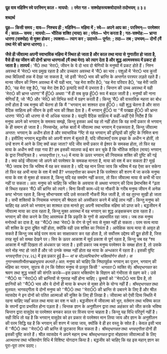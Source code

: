  **यॢह वाव महिश्नि स्वे परस्मिन् काल** **-** **माययो: ।** **रमेत गत** **-** **सश्मोहस्त्यक्त्वोदास्ते तदोभयम् ॥ ३॥** 

**शब्दार्थ** 

**यॢह—** **किसी समय** **; वाव—** **निश्चय ही** **; महिश्नि—** **महिमा में** **; स्वे—** **अपने आप का** **; परस्मिन्—** **परमेश्वर में** **; काल—** **समय** **;** **माययो:—** **भौतिक शक्ति (माया) का** **; रमेत—** **भोग करता है** **; गत-सश्मोह:—** **भ्रान्त धारणा (सश्मोह) से मुक्त होकर** **;** **त्यक्त्वा—** **त्याग कर** **; उदास्ते—** **पूर्णत:** **; तदा—** **तब** **; उभयम्—** **दोनों (मैं तथा मेरे की भ्रान्त धारणा)।** **.** 

**जैसे ही जीवात्मा अपनी स्वाभाविक महिमा में स्थित हो जाता है और काल तथा माया से** **गुणातीत हो जाता है, वैसे ही वह जीवन की दोनों भ्रान्त धारणाओं (मैं तथा मेरा) को त्याग देता** **है और शुद्ध आत्मस्वरूप में प्रकट हो जाता है।** **तात्पर्य :** 'मैंÓ तथा 'मेराÓ, जीवन के ये दो भाव दो श्रेणियों के मनुष्यों में प्रकट होते हैं। निश्न अवस्था में 'मेराÓ भाव प्रमुख रहता है और उच्चतर अवस्था में 'मैंÓ का भाव। पशुओं में 'मेराÓ भाव कुत्तों तथा बिल्लियों तक में देखा जा सकता है, जो इसी 'मेराÓ भाव की भ्रान्ति के अन्तर्गत परस्पर लड़ते रहते हैं। मानव जीवन की निश्न अवस्था में भी यही भाव, 'यह मेरा शरीर हैÓ, 'यह मेरा परिवार हैÓ, 'यह मेरी जाति हैÓ, 'यह मेरा राष्ट्र हैÓ, 'यह मेरा देश हैÓ इत्यादि रूपों में उभरता है। चिन्तन की उच्च अवस्था में यही 'मेराÓ की भ्रान्त धारणा''मैं हूँÓÓ अथवा ''मैं ही सब कुछ हूँÓÓ रूप में बदल जाती है। मनुष्यों की नाना श्रेणियाँ हैं, जो 'मैंÓ और 'मेरेÓ को विभिन्न रूपों में ग्रहण करती हैं। किन्तु 'मैंÓ की वास्तविक महत्ता का बोध तभी होता है जब मनुष्य की चेतना हो कि मैं ''भगवान् का शाश्वत दास हूँÓÓ। यही शुद्ध चेतना है और सारा वैदिक साहित्य हमें जीवन के इसी भाव की शिक्षा देता है। मैं भगवान् हूँÓÓ या ''मैं परब्रह्म हूँÓÓ की भ्रान्त धारणा 'मेरेÓ की धारणा से भी अधिक घातक है। यद्यपि वैदिक साहित्य में कहीं-कहीं ऐसे निर्देश हैं कि मनुष्य अपने को भगवान् के समरूप समझे, किन्तु इसका अर्थ यह तो नहीं होता कि वह सभी प्रकार से भगवान् के ही समान हो जाता है। निस्सन्देह, अनेक बातों में जीवात्मा तथा भगवान् में एकरूपता है, किन्तु जीवात्मा अन्तत: भगवान् के अधीन होता है और स्वाभाविक ²ष्टि से वह भगवान् की इन्द्रियों की तुष्टि के निमित्त बना है। इसीलिए भगवान् बद्धजीव को अपनी शरण में बुलाते हैं; यदि जीवात्माएँ परम इच्छा के अधीन न होतीं, तो उन्हें शरण में आने के लिए क्यों कहा जाता? यदि जीव सभी प्रकार से ईश्वर के समकक्ष होता, तो फिर वह माया के अधीन क्यों रखा गया है? हम इसकी व्यालया कई बार कर चुके हैं कि भौतिक शकि्त (माया) भगवान् के द्वारा नियनि्त्रत है। *भगवद्गीता* (९.१०) में माया के ऊपर भगवान् की नियामक शक्ति की पुष्टि की गई है। क्या कोई जीवात्मा जो अपने को परमेश्वर के समकक्ष मानता है, माया को वश में कर सकता है? मूर्ख 'मैंÓ जवाब देगा कि भविष्य में वह कर सकता है। यदि यह मान लिया जाय कि भविष्य में वह ऐसा कर सकेगा तो फिर वह अभी माया के वश में क्यों है? *भगवद्गीता* का कथन है कि परमेश्वर की शरण में जा करके मनुष्य माया के वश से मुक्त हो सकता है, किन्तु यदि वह समर्पण नहीं करता, तो फिर जीवात्मा माया से कभी भी पार नहीं पा सकता। अत: मनुष्य को चाहिए कि भक्ति के अवयास से अथवा भगवान् की दिव्य प्रेमाभक्ति में ²ढ़ता से स्थित रहकर 'मैंÓ की भ्रान्ति को त्यागे। बिना किसी काम-धंदे या नौकरी के गरीब मनुष्य जीवन में अनेक कष्ट भोगता रहता है, किन्तु सौभाग्यवश यदि उसे सरकारी नौकरी मिल जाती है, तो वह तुरन्त सुखी हो जाता है। सभी शक्तियों के नियामक भगवान् की श्रेष्ठता को अस्वीकार करने में कोई लाभ नहीं। किन्तु मनुष्य को चाहिए वह अपने को भगवान् का शाश्वत दास मानते हुए अपनी स्वाभाविक महिमा को प्राप्त करे। बद्धजीवन में जीवात्मा माया का दास रहता है, किन्तु मुक्त अवस्था में वह भगवान् का शुद्ध अङ्क्षकचन दास रहता है। भगवान् की सेवा करने के लिए आवश्यक है कि प्रकृति के गुणों से अप्रभावित रहा जाय। जब तक मनुष्य मनोरथों का दास है, वह ''मैंÓÓ तथा 'मेराÓ के रोग से पूर्ण रूप से मुक्त नहीं हो सकता। परम सत्य माया की शक्ति के द्वारा दूषित नहीं होता, क्योंकि वही उस शक्ति का नियंता है। आपेक्षिक सत्य माया से आवृत हो सकते हैं किन्तु जब कोई परम सत्य का साक्षात्कार कर रहा होता है, तो सर्वोत्तम उद्देश्य की पूॢत होती है, जिस तरह सूर्य को समक्ष देखने पर। सिर के ऊपर आकाश में सूर्य प्रकाश से पूर्ण रहता है, किन्तु जब वह ²श्य आकाश में नहीं दिखता तो अंधकार छा जाता है। इसी प्रकार जब मनुष्य परमेश्वर के समक्ष होता है, तो उसके सारे मोह नष्ट हो जाते हैं और जो उनके समक्ष नहीं होता वह माया के अन्धकार में रहता है। इसकी पुष्टि *भगवद्गीता* (१४.२६) में इस प्रकार हुई है— *मां च योऽव्यभिचारेण भक्तियोगेन सेवते।* *स गुणान्समतीत्यैतान्ब्रह्मभूयाय कल्पते॥* अत: मनुष्य को चाहिए कि निष्ठापूर्वक भगवान् का पूजन, भगवान् की महिमा का गायन, सुपात्र से (न कि पेशेवर मनुष्य से प्रत्युत किसी ' *भागवत* Ó व्यक्ति से) *श्रीमद्भागवत* का श्रवण तथा शुद्ध भक्तों की संगति करके—इस प्रकार भक्तियोग के विज्ञान को गंभीरता से ग्रहण करे। उसे ''मैंÓÓ या ''मेराÓÓ की भ्रान्तियों से गुमराह नहीं होना चाहिए। कॢमयों को ''मेराÓÓ भाव प्रिय है, तो ज्ञानियों को ''मैंÓÓ भाव और ये दोनों ही माया के बन्धन से मुक्त होने के योग्य नहीं हैं। *श्रीमद्भागवत* तथा मुलयत: भागवद्गीता ये दोनों मनुष्य को ''मैंÓÓ तथा ''मेराÓÓ की भ्रान्ति से उबारने के लिए हैं और श्रील व्यासदेव ने इन दोनों को पतित आत्माओं की मुक्ति के लिए ही लिखा है। जीवात्मा को ऐसी दिव्य स्थिति में रहना चाहिए जहाँ काल तथा माया का वश न चले। बद्धजीवन में जीवात्मा को भूत, वर्तमान तथा भविष्य काल के सपनों द्वारा प्रभावित होना पड़ता है। चिन्तक ज्ञान के अनुशीलन द्वारा तथा अहंकार को जीत करके भविष्य चिन्तन द्वारा वासुदेव या परमेश्वर बनकर काल पर विजय पाना चाहता है। किन्तु यह विधि परिपूर्ण नहीं है। सही विधि तो यह है कि भगवान् वासुदेव को हर प्रकार से परमेश्वर मान लिया जाय और ज्ञान के अनुशीलन की परम सिद्धि यह है कि भगवान् की शरण में जाया जाय, क्योंकि वे ही हर वस्तु के स्रोत हैं। केवल इसी भाव में ''मैंÓÓ तथा ''मेराÓÓ की भ्रान्ति से छुटकारा मिल सकता है। *श्रीमद्भागवत* तथा *भगवद्गीता* दोनों ही इसकी पुष्टि करते हैं। श्रील व्यासदेव ने अपने महान् ग्रन्थ *श्रीमद्भागवत* द्वारा मोहग्रस्त जीवात्माओं के लिए *आत्मतत्त्व* तथा भक्तियोग विधि में विशिष्ट योगदान किया है। बद्धजीव को चाहिए कि वह इस महान् ज्ञान का पूरा-पूरा लाभ उठाए। 